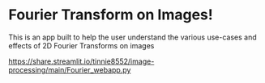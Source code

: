 # Fourier Transform on Images!

This is an app built to help the user understand the various use-cases and effects of 2D Fourier Transforms on images

https://share.streamlit.io/tinnie8552/image-processing/main/Fourier_webapp.py
